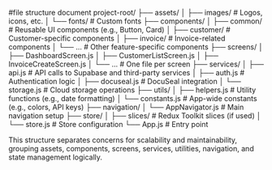 #file structure document
project-root/
├── assets/
│   ├── images/          # Logos, icons, etc.
│   └── fonts/          # Custom fonts
├── components/
│   ├── common/         # Reusable UI components (e.g., Button, Card)
│   ├── customer/       # Customer-specific components
│   ├── invoice/        # Invoice-related components
│   └── ...             # Other feature-specific components
├── screens/
│   ├── DashboardScreen.js
│   ├── CustomerListScreen.js
│   ├── InvoiceCreateScreen.js
│   └── ...             # One file per screen
├── services/
│   ├── api.js          # API calls to Supabase and third-party services
│   ├── auth.js         # Authentication logic
│   ├── docuseal.js     # DocuSeal integration
│   └── storage.js      # Cloud storage operations
├── utils/
│   ├── helpers.js      # Utility functions (e.g., date formatting)
│   └── constants.js    # App-wide constants (e.g., colors, API keys)
├── navigation/
│   └── AppNavigator.js # Main navigation setup
├── store/
│   ├── slices/         # Redux Toolkit slices (if used)
│   └── store.js        # Store configuration
└── App.js              # Entry point




This structure separates concerns for scalability and maintainability, grouping assets, components, screens, services, utilities, navigation, and state management logically.